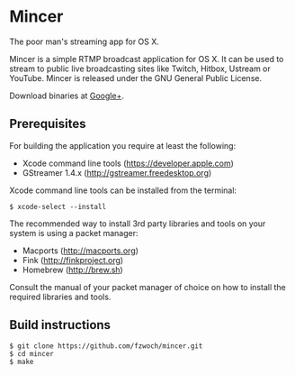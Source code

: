 Mincer
======

The poor man's streaming app for OS X.

Mincer is a simple RTMP broadcast application for OS X. It can be used to stream to public live broadcasting sites like Twitch, Hitbox, Ustream or YouTube. Mincer is released under the GNU General Public License.

Download binaries at <a href="https://plus.google.com/106302080469674598966" rel=&quot;publisher&quot;>Google+</a>.

Prerequisites
-------------

For building the application you require at least the following:

* Xcode command line tools (https://developer.apple.com)
* GStreamer 1.4.x (http://gstreamer.freedesktop.org)

Xcode command line tools can be installed from the terminal:

    $ xcode-select --install

The recommended way to install 3rd party libraries and tools on your system is using a packet manager:

* Macports (http://macports.org)
* Fink (http://finkproject.org)
* Homebrew (http://brew.sh)

Consult the manual of your packet manager of choice on how to install the required libraries and tools.

Build instructions
------------------

    $ git clone https://github.com/fzwoch/mincer.git
    $ cd mincer
    $ make
